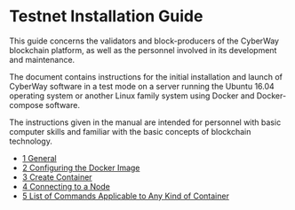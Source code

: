 # Testnet Installation Guide

This guide concerns the validators and block-producers of the CyberWay blockchain platform, as well as the personnel involved in its development and maintenance.  

The document contains instructions for the initial installation and launch of CyberWay software in a test mode on a server running the Ubuntu 16.04 operating system or another Linux family system using Docker and Docker-compose software.  

The instructions given in the manual are intended for personnel with basic computer skills and familiar with the basic concepts of blockchain technology.  

  * [1 General](/validators/testnet/overview.md)
  * [2 Configuring the Docker Image](/validators/testnet/docker_configuration.md)
  * [3 Create Container](/validators/testnet/run_services.md)
  * [4 Connecting to a Node](/validators/testnet/connect_node.md)
  * [5 List of Commands Applicable to Any Kind of Container](/validators/testnet/main_commands.md)
